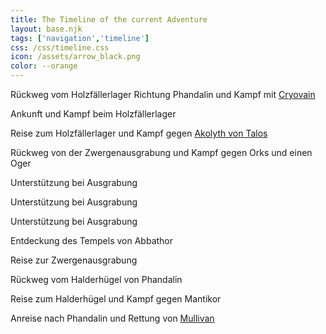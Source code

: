 ```yaml
---
title: The Timeline of the current Adventure
layout: base.njk
tags: ['navigation','timeline']
css: /css/timeline.css
icon: /assets/arrow_black.png
color: --orange
---
```


<!-- Folgende Inhalte mit einbinden:
+ https://dnd-revival.fandom.com/wiki/Kalender_des_Harptos
+ https://www.worldanvil.com/w/forgotten-realms-pyrowl/a/moon-phase-calendar-article
Eventuell sogar als Teil des Headers oder der Übersichtsseite. Auf dieser werden dann in einer Kachel Datum Wochentag und Mondphase angezeigt. -->

Rückweg vom Holzfällerlager Richtung Phandalin und Kampf mit [Cryovain](/cryovain)

Ankunft und Kampf beim Holzfällerlager

Reise zum Holzfällerlager und Kampf gegen [Akolyth von Talos](/akolyth_von_talos)

Rückweg von der Zwergenausgrabung und Kampf gegen Orks und einen Oger

Unterstützung bei Ausgrabung  

Unterstützung bei Ausgrabung

Unterstützung bei Ausgrabung

Entdeckung des Tempels von Abbathor

Reise zur Zwergenausgrabung

Rückweg vom Halderhügel von Phandalin

Reise zum Halderhügel und Kampf gegen Mantikor

Anreise nach Phandalin und Rettung von [Mullivan](/mullivan)
